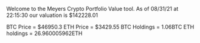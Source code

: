 Welcome to the Meyers Crypto Portfolio Value tool. 
As of 08/31/21 at 22:15:30 our valuation is $142228.01 

BTC Price = $46950.3
 ETH Price = $3429.55
BTC Holdings = 1.06BTC
 ETH holdings = 26.960005962ETH 
